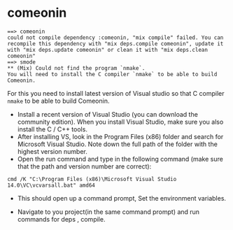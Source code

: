# comeonin
```
==> comeonin
could not compile dependency :comeonin, "mix compile" failed. You can recompile this dependency with "mix deps.compile comeonin", update it with "mix deps.update comeonin" or clean it with "mix deps.clean comeonin"
==> smode
** (Mix) Could not find the program `nmake`.
You will need to install the C compiler `nmake` to be able to build
Comeonin.

```

For this you need to install latest version of Visual studio so that C compiler `nmake` to be able to build
Comeonin.

- Install a recent version of Visual Studio (you can download the community edition). When you install Visual Studio, make sure you also install the C / C++ tools.
- After installing VS, look in the Program Files (x86) folder and search for Microsoft Visual Studio. Note down the full path of the folder with the highest version number.
- Open the run command and type in the following command (make sure that the path and version number are correct):
```
cmd /K "C:\Program Files (x86)\Microsoft Visual Studio 14.0\VC\vcvarsall.bat" amd64
```
- This should open up a command prompt, Set the environment variables.

- Navigate to you project(in the same command prompt) and run commands for deps , compile.
